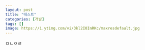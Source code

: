 ```yaml
---
layout: post
title: "테스트"
categories: [개발]
tags: []
image: https://i.ytimg.com/vi/3kl2I0InRKc/maxresdefault.jpg
---
```



ㅁㄴㅇㄹ
